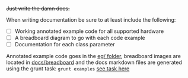 <strike>Just write the damn docs.</strike>


When writing documentation be sure to at least include the following:
- [ ] Working annotated example code for all supported hardware
- [ ] A breadboard diagram to go with each code example
- [ ] Documentation for each class parameter

Annotated example code goes in the [eg/ folder](https://github.com/rwaldron/johnny-five/tree/master/eg), breadboard images are located in [docs/breadboard](https://github.com/rwaldron/johnny-five/tree/master/docs/breadboard) and the docs markdown files are generated using the grunt task: `grunt examples` [see task here](https://github.com/rwaldron/johnny-five/blob/master/Gruntfile.js#L209)
